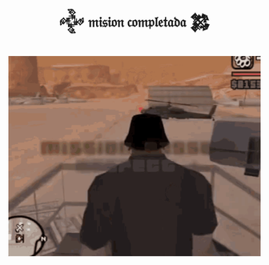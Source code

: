 <h1 align="center">𒅒 𝔪𝔦𝔰𝔦𝔬𝔫 𝔠𝔬𝔪𝔭𝔩𝔢𝔱𝔞𝔡𝔞 𒄆<h1>

<div align="center">
  <img width="100%" height="400" src="/video.gif">
</div>
